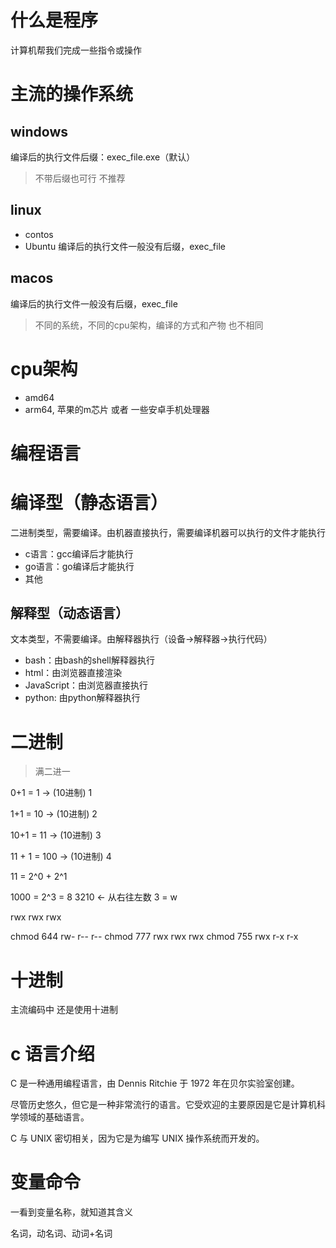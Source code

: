# 什么是程序
计算机帮我们完成一些指令或操作

# 主流的操作系统
## windows  
编译后的执行文件后缀：exec_file.exe（默认）
> 不带后缀也可行 不推荐

## linux
- contos
- Ubuntu
编译后的执行文件一般没有后缀，exec_file
## macos
编译后的执行文件一般没有后缀，exec_file

> 不同的系统，不同的cpu架构，编译的方式和产物 也不相同

# cpu架构
- amd64 
- arm64, 苹果的m芯片 或者 一些安卓手机处理器


# 编程语言
# 编译型（静态语言）
二进制类型，需要编译。由机器直接执行，需要编译机器可以执行的文件才能执行
- c语言：gcc编译后才能执行
- go语言：go编译后才能执行 
- 其他
## 解释型（动态语言）
文本类型，不需要编译。由解释器执行（设备->解释器->执行代码）
- bash：由bash的shell解释器执行
- html：由浏览器直接渲染
- JavaScript：由浏览器直接执行
- python: 由python解释器执行

# 二进制
> 满二进一 

0+1 = 1  -> (10进制) 1 
 
1+1 = 10  -> (10进制) 2 

10+1 = 11  -> (10进制) 3

11 + 1 = 100 -> (10进制) 4 

11 = 2^0 + 2^1


1000  = 2^3 = 8 
3210
<-
从右往左数
3 = w

rwx rwx rwx


chmod 644  rw- r-- r--
chmod 777  rwx rwx rwx
chmod 755  rwx r-x r-x

# 十进制
主流编码中 还是使用十进制



# c 语言介绍
C 是一种通用编程语言，由 Dennis Ritchie 于​​ 1972 年在贝尔实验室创建。

尽管历史悠久，但它是一种非常流行的语言。它受欢迎的主要原因是它是计算机科学领域的基础语言。

C 与 UNIX 密切相关，因为它是为编写 UNIX 操作系统而开发的。

# 变量命令
一看到变量名称，就知道其含义

名词，动名词、动词+名词